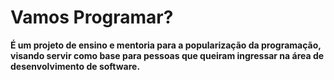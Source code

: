 # Vamos Programar?

**É um projeto de ensino e mentoria para a popularização da programação, visando servir como base para pessoas que queiram ingressar na área de desenvolvimento de software.**
